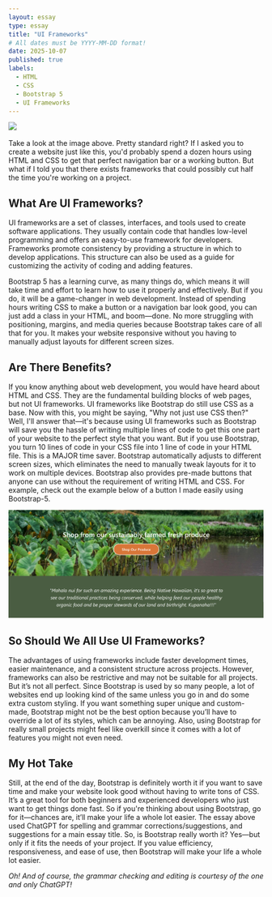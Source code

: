 ```yaml
---
layout: essay
type: essay
title: "UI Frameworks"
# All dates must be YYYY-MM-DD format!
date: 2025-10-07
published: true
labels:
  - HTML
  - CSS
  - Bootstrap 5
  - UI Frameworks
---
```


<img class="img-fluid" src="../img/frameworks/website.png"> 

Take a look at the image above. Pretty standard right? If I asked you to create a website just like this, you'd probably spend a dozen hours using HTML and CSS to get that perfect navigation bar or a working button. But what if I told you that there exists frameworks that could possibly cut half the time you're working on a project. 

## What Are UI Frameworks? 
UI frameworks are a set of classes, interfaces, and tools used to create software applications. They usually contain code that handles low-level programming and offers an easy-to-use framework for developers. Frameworks promote consistency by providing a structure in which to develop applications. This structure can also be used as a guide for customizing the activity of coding and adding features. 

Bootstrap 5 has a learning curve, as many things do, which means it will take time and effort to learn how to use it properly and effectively. But if you do, it will be a game-changer in web development. Instead of spending hours writing CSS to make a button or a navigation bar look good, you can just add a class in your HTML, and boom—done. No more struggling with positioning, margins, and media queries because Bootstrap takes care of all that for you. It makes your website responsive without you having to manually adjust layouts for different screen sizes.

## Are There Benefits? 
If you know anything about web development, you would have heard about HTML and CSS. They are the fundamental building blocks of web pages, but not UI frameworks. UI frameworks like Bootstrap do still use CSS as a base. Now with this, you might be saying, "Why not just use CSS then?" Well, I'll answer that—it's because using UI frameworks such as Bootstrap will save you the hassle of writing multiple lines of code to get this one part of your website to the perfect style that you want. But if you use Bootstrap, you turn 10 lines of code in your CSS file into 1 line of code in your HTML file. This is a MAJOR time saver. Bootstrap automatically adjusts to different screen sizes, which eliminates the need to manually tweak layouts for it to work on multiple devices. Bootstrap also provides pre-made buttons that anyone can use without the requirement of writing HTML and CSS. For example, check out the example below of a button I made easily using Bootstrap-5.

<img width="1000px" class="rounded float-start pe-4" src="../img/frameworks/button.png">

## So Should We All Use UI Frameworks? 
The advantages of using frameworks include faster development times, easier maintenance, and a consistent structure across projects. However, frameworks can also be restrictive and may not be suitable for all projects. But it’s not all perfect. Since Bootstrap is used by so many people, a lot of websites end up looking kind of the same unless you go in and do some extra custom styling. If you want something super unique and custom-made, Bootstrap might not be the best option because you’ll have to override a lot of its styles, which can be annoying. Also, using Bootstrap for really small projects might feel like overkill since it comes with a lot of features you might not even need.

## My Hot Take 
Still, at the end of the day, Bootstrap is definitely worth it if you want to save time and make your website look good without having to write tons of CSS. It’s a great tool for both beginners and experienced developers who just want to get things done fast. So if you're thinking about using Bootstrap, go for it—chances are, it’ll make your life a whole lot easier. The essay above used ChatGPT for spelling and grammar corrections/suggestions, and suggestions for a main essay title. So, is Bootstrap really worth it? Yes—but only if it fits the needs of your project. If you value efficiency, responsiveness, and ease of use, then Bootstrap will make your life a whole lot easier.

*Oh! And of course, the grammar checking and editing is courtesy of the one and only ChatGPT!*
